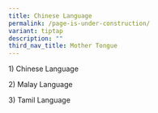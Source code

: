 ```yaml
---
title: Chinese Language
permalink: /page-is-under-construction/
variant: tiptap
description: ""
third_nav_title: Mother Tongue
---
```

<p>1) Chinese Language</p>
<p>2) Malay Language</p>
<p>3) Tamil Language</p>